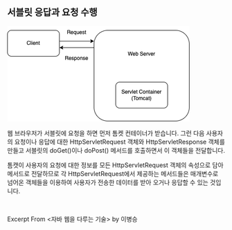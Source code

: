 ## 서블릿 응답과 요청 수행

![client-servlet](../images/client-servlet.png)

웹 브라우저가 서블릿에 요청을 하면 먼저 톰켓 컨테이너가 받습니다. 그런 다음 사용자의 요청이나 응답에 대한 HttpServletRequest 객체와 HttpServletResponse 객체를 만들고 서블릿의 doGet()이나 doPost() 메서드를 호출하면서 이 객체들을 전달합니다.

톰캣이 사용자의 요청에 대한 정보를 모든 HttpServletRequest 객체의 속성으로 담아 메서드로 전달하므로 각 HttpServletRequest에서 제공하는 메서드들은 매개변수로 넘어온 객체들을 이용하여 사용자가 전송한 데이터를 받아 오거나 응답할 수 있는 것입니다.

<br />

Excerpt From <자바 웹을 다루는 기술> by 이병승